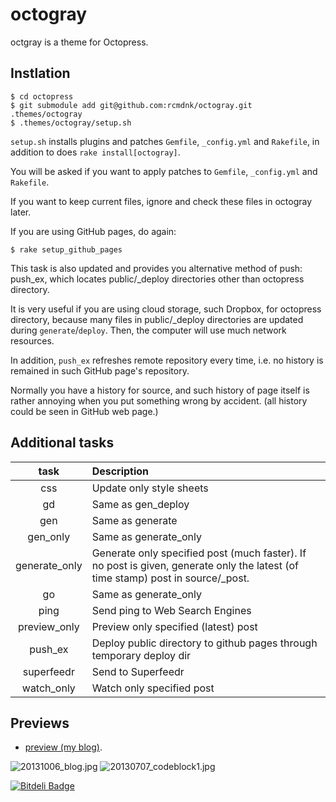 octogray
========

octgray is a theme for Octopress.

## Instlation

    $ cd octopress
    $ git submodule add git@github.com:rcmdnk/octogray.git .themes/octogray
    $ .themes/octogray/setup.sh

`setup.sh` installs plugins and patches `Gemfile`, `_config.yml` and `Rakefile`,
in addition to does `rake install[octogray]`.

You will be asked if you want to apply patches to
`Gemfile`, `_config.yml` and `Rakefile`.

If you want to keep current files, ignore and check these files in octogray later.

If you are using GitHub pages, do again:

    $ rake setup_github_pages

This task is also updated and provides you alternative method of push: push_ex,
which locates public/_deploy directories other than octopress directory.

It is very useful if you are using cloud storage, such Dropbox,
for octopress directory, because many files in public/_deploy directories are updated
during `generate`/`deploy`.
Then, the computer will use much network resources.

In addition, `push_ex` refreshes remote repository every time,
i.e. no history is remained in such GitHub page's repository.

Normally you have a history for source, and such history of page itself
is rather annoying when you put something wrong by accident.
(all history could be seen in GitHub web page.)

## Additional tasks

| task | Description |
|:-:|:-|
| css | Update only style sheets |
| gd | Same as gen_deploy |
| gen | Same as generate |
| gen_only | Same as generate_only |
| generate_only | Generate only specified post (much faster). If no post is given, generate only the latest (of time stamp) post in source/_post. |
| go | Same as generate_only |
| ping | Send ping to Web Search Engines |
| preview_only | Preview only specified (latest) post |
| push_ex | Deploy public directory to github pages through temporary deploy dir |
| superfeedr | Send to Superfeedr |
| watch_only | Watch only specified post |

## Previews

* [preview (my blog)](http://rcmdnk.github.io/).

![20131006_blog.jpg](http://rcmdnk.github.io/images/post/20131006_blog.jpg)
![20130707_codeblock1.jpg](http://rcmdnk.github.io/images/post/20130707_codeblock1.jpg)

[![Bitdeli Badge](https://d2weczhvl823v0.cloudfront.net/rcmdnk/octogray/trend.png)](https://bitdeli.com/free "Bitdeli Badge")

